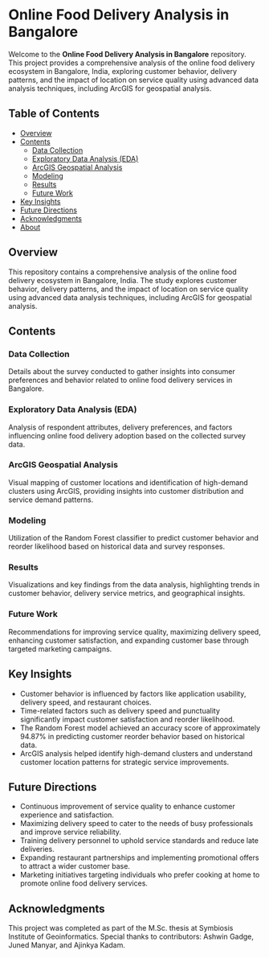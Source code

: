 # Online Food Delivery Analysis in Bangalore

Welcome to the **Online Food Delivery Analysis in Bangalore** repository. This project provides a comprehensive analysis of the online food delivery ecosystem in Bangalore, India, exploring customer behavior, delivery patterns, and the impact of location on service quality using advanced data analysis techniques, including ArcGIS for geospatial analysis.

## Table of Contents
- [Overview](#overview)
- [Contents](#contents)
  - [Data Collection](#data-collection)
  - [Exploratory Data Analysis (EDA)](#exploratory-data-analysis-eda)
  - [ArcGIS Geospatial Analysis](#arcgis-geospatial-analysis)
  - [Modeling](#modeling)
  - [Results](#results)
  - [Future Work](#future-work)
- [Key Insights](#key-insights)
- [Future Directions](#future-directions)
- [Acknowledgments](#acknowledgments)
- [About](#about)

## Overview

This repository contains a comprehensive analysis of the online food delivery ecosystem in Bangalore, India. The study explores customer behavior, delivery patterns, and the impact of location on service quality using advanced data analysis techniques, including ArcGIS for geospatial analysis.

## Contents

### Data Collection

Details about the survey conducted to gather insights into consumer preferences and behavior related to online food delivery services in Bangalore.

### Exploratory Data Analysis (EDA)

Analysis of respondent attributes, delivery preferences, and factors influencing online food delivery adoption based on the collected survey data.

### ArcGIS Geospatial Analysis

Visual mapping of customer locations and identification of high-demand clusters using ArcGIS, providing insights into customer distribution and service demand patterns.

### Modeling

Utilization of the Random Forest classifier to predict customer behavior and reorder likelihood based on historical data and survey responses.

### Results

Visualizations and key findings from the data analysis, highlighting trends in customer behavior, delivery service metrics, and geographical insights.

### Future Work

Recommendations for improving service quality, maximizing delivery speed, enhancing customer satisfaction, and expanding customer base through targeted marketing campaigns.

## Key Insights

- Customer behavior is influenced by factors like application usability, delivery speed, and restaurant choices.
- Time-related factors such as delivery speed and punctuality significantly impact customer satisfaction and reorder likelihood.
- The Random Forest model achieved an accuracy score of approximately 94.87% in predicting customer reorder behavior based on historical data.
- ArcGIS analysis helped identify high-demand clusters and understand customer location patterns for strategic service improvements.

## Future Directions

- Continuous improvement of service quality to enhance customer experience and satisfaction.
- Maximizing delivery speed to cater to the needs of busy professionals and improve service reliability.
- Training delivery personnel to uphold service standards and reduce late deliveries.
- Expanding restaurant partnerships and implementing promotional offers to attract a wider customer base.
- Marketing initiatives targeting individuals who prefer cooking at home to promote online food delivery services.

## Acknowledgments

This project was completed as part of the M.Sc. thesis at Symbiosis Institute of Geoinformatics. Special thanks to contributors: Ashwin Gadge, Juned Manyar, and Ajinkya Kadam.


